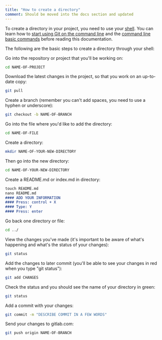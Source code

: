 ```yaml
---
title: "How to create a directory"
comment: Should be moved into the docs section and updated
---
```


To create a directory in your project, you need to use your [shell](https://docs.gitlab.com/ee/gitlab-basics/basic-git-commands.html). You can learn how to [start using Git on the command line](https://docs.gitlab.com/ee/gitlab-basics/start-using-git.html) and the [command line basic commands](https://docs.gitlab.com/ee/gitlab-basics/command-line-commands.html) before reading this documentation.

The following are the basic steps to create a directory through your shell:

Go into the repository or project that you'll be working on:

```sh
cd NAME-OF-PROJECT
```

Download the latest changes in the project, so that you work on an up-to-date copy:

```sh
git pull
```

Create a branch (remember you can't add spaces, you need to use a hyphen or underscore):

```sh
git checkout -b NAME-OF-BRANCH
```

Go into the file where you'd like to add the directory:

```sh
cd NAME-OF-FILE
```

Create a directory:

```sh
mkdir NAME-OF-YOUR-NEW-DIRECTORY
```

Then go into the new directory:

```sh
cd NAME-OF-YOUR-NEW-DIRECTORY
```

Create a README.md or index.md in directory:

```markdown
touch README.md
nano README.md
#### ADD YOUR INFORMATION
#### Press: control + X
#### Type: Y
#### Press: enter
```

Go back one directory or file:

```sh
cd ../
```

View the changes you've made (it's important to be aware of what's happening and what's the status of your changes):

```sh
git status
```

Add the changes to later commit (you'll be able to see your changes in red when you type "git status"):

```sh
git add CHANGES
```

Check the status and you should see the name of your directory in green:

```sh
git status
```

Add a commit with your changes:

```sh
git commit -m "DESCRIBE COMMIT IN A FEW WORDS"
```

Send your changes to gitlab.com:

```sh
git push origin NAME-OF-BRANCH
```
